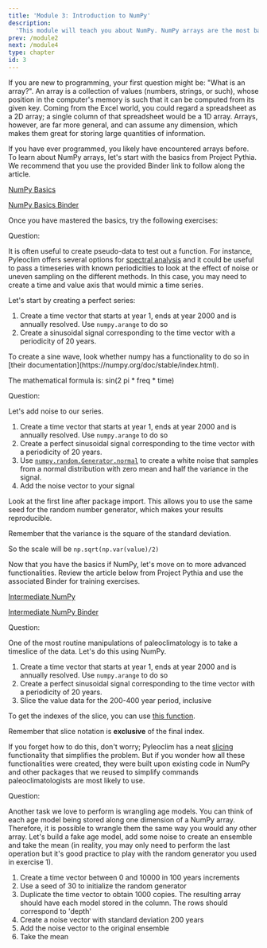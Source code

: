 ```yaml
---
title: 'Module 3: Introduction to NumPy'
description:
  'This module will teach you about NumPy. NumPy arrays are the most basic data structure for Pyleoclim, underlying all the other packages. Virtually all operations made on the data involve NumPy arrays, so it is important to understand a bit about how they work.'
prev: /module2
next: /module4
type: chapter
id: 3
---
```


<exercise id="1" title="Introduction to NumPy">

If you are new to programming, your first question might be: "What is an array?". An array is a collection of values (numbers, strings, or such), whose position in the computer's memory is such that it can be computed from its given key. Coming from the Excel world, you could regard a spreadsheet as a 2D array; a single column of that spreadsheet would be a 1D array. Arrays, however, are far more general, and can assume any dimension, which makes them great for storing large quantities of information.

If you have ever programmed, you likely have encountered arrays before.  To learn about NumPy arrays, let's start with the basics from Project Pythia. We recommend that you use the provided Binder link to follow along the article.

[NumPy Basics](https://foundations.projectpythia.org/core/numpy/numpy-basics.html)

[NumPy Basics Binder](https://mybinder.org/v2/gh/ProjectPythia/pythia-foundations/main?urlpath=lab/tree/core/numpy/numpy-basics.ipynb)

Once you have mastered the basics, try the following exercises:

Question:

It is often useful to create pseudo-data to test out a function. For instance, Pyleoclim offers several options for [spectral analysis](https://pyleoclim-util.readthedocs.io/en/master/core/ui.html#pyleoclim.core.ui.Series.spectral) and it could be useful to pass a timeseries with known periodicities to look at the effect of noise or uneven sampling on the different methods. In this case, you may need to create a time and value axis that would mimic a time series.

Let's start by creating a perfect series:
1. Create a time vector that starts at year 1, ends at year 2000 and is annually resolved. Use `numpy.arange` to do so
2. Create a sinusoidal signal corresponding to the time vector with a periodicity of 20 years.

<codeblock id="03_01">
To create a sine wave, look whether numpy has a functionality to do so in [their documentation](https://numpy.org/doc/stable/index.html).

The mathematical formula is: sin(2 pi * freq * time)

</codeblock>

Question:

Let's add noise to our series.
1. Create a time vector that starts at year 1, ends at year 2000 and is annually resolved. Use `numpy.arange` to do so
2. Create a perfect sinusoidal signal corresponding to the time vector with a periodicity of 20 years.
3. Use [`numpy.random.Generator.normal`](https://numpy.org/doc/stable/reference/random/generated/numpy.random.Generator.normal.html) to create a white noise that samples from a normal distribution with zero mean and half the variance in the signal.
4. Add the noise vector to your signal

Look at the first line after package import. This allows you to use the same seed for the random number generator, which makes your results reproducible.

<codeblock id="03_02">

Remember that the variance is the square of the standard deviation.

So the scale will be `np.sqrt(np.var(value)/2)`

</codeblock>

</exercise>

<exercise id="2" title="Intermediate NumPy">

Now that you have the basics if NumPy, let's move on to more advanced functionalities. Review the article below from Project Pythia and use the associated Binder for training exercises.

[Intermediate NumPy](https://foundations.projectpythia.org/core/numpy/intermediate-numpy.html)

[Intermediate NumPy Binder](https://mybinder.org/v2/gh/ProjectPythia/pythia-foundations/main?urlpath=lab/tree/core/numpy/intermediate-numpy.ipynb)

Question:

One of the most routine manipulations of paleoclimatology is to take a timeslice of the data. Let's do this using NumPy.

1. Create a time vector that starts at year 1, ends at year 2000 and is annually resolved. Use `numpy.arange` to do so
2. Create a perfect sinusoidal signal corresponding to the time vector with a periodicity of 20 years.
3. Slice the value data for the 200-400 year period, inclusive

<codeblock id="03_03">

To get the indexes of the slice, you can use [this function](https://numpy.org/doc/stable/reference/generated/numpy.where.html).

Remember that slice notation is **exclusive** of the final index.

</codeblock>

If you forget how to do this, don't worry; Pyleoclim has a neat [slicing](https://pyleoclim-util.readthedocs.io/en/master/core/ui.html#pyleoclim.core.ui.Series.slice) functionality that simplifies the problem. But if you wonder how all these functionalities were created, they were built upon existing code in NumPy and other packages that we reused to simplify commands paleoclimatologists are most likely to use.

Question:

Another task we love to perform is wrangling age models. You can think of each age model being stored along one dimension of a NumPy array. Therefore, it is possible to wrangle them the same way you would any other array. Let's build a fake age model, add some noise to create an ensemble and take the mean (in reality, you may only need to perform the last operation but it's good practice to play with the random generator you used in exercise 1).

1. Create a time vector between 0 and 10000 in 100 years increments
2. Use a seed of 30 to initialize the random generator
3. Duplicate the time vector to obtain 1000 copies. The resulting array should have each model stored in the column. The rows should correspond to 'depth'
4. Create a noise vector with standard deviation 200 years
5. Add the noise vector to the original ensemble
6. Take the mean

<codeblock id="03_04">

</codeblock>

</exercise>
